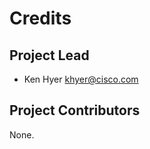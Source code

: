Credits
=======

Project Lead
----------------

* Ken Hyer <khyer@cisco.com>

Project Contributors
------------

None.
